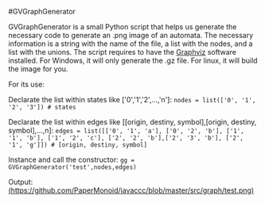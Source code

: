 #GVGraphGenerator

GVGraphGenerator is a small Python script that helps us generate the necessary code to generate an .png image of an automata. The necessary information is a string with the name of the file, a list with the nodes, and a list with the unions. The script requires to have the [Graphviz](http://www.graphviz.org/) software installed. For Windows, it will only generate the .gz file. For linux, it will build the image for you.

For its use:

Declarate the list within states like \['0','1','2',...,'n'\]:
`nodes = list(['0', '1', '2', '3']) # states`

Declarate the list within edges like [[origin, destiny, symbol],[origin, destiny, symbol],...,n]:
`edges = list([['0', '1', 'a'], ['0', '2', 'b'], ['1', '1', 'b'], ['1', '2', 'c'], ['2', '2', 'b'],['2', '3', 'b'], ['2', '1', 'g']]) # [origin, destiny, symbol]`

Instance and call the constructor:
`gg = GVGraphGenerator('test',nodes,edges)`

Output:
[(https://github.com/PaperMonoid/javaccc/blob/master/src/graph/test.png)](https://github.com/PaperMonoid/javaccc/blob/master/src/graph/test.png)
